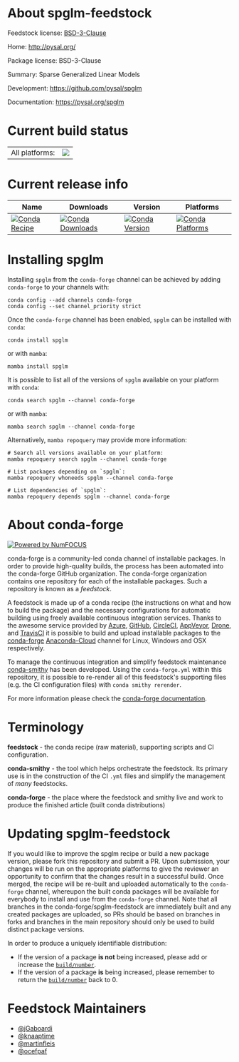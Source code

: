 About spglm-feedstock
=====================

Feedstock license: [BSD-3-Clause](https://github.com/conda-forge/spglm-feedstock/blob/main/LICENSE.txt)

Home: http://pysal.org/

Package license: BSD-3-Clause

Summary: Sparse Generalized Linear Models

Development: https://github.com/pysal/spglm

Documentation: https://pysal.org/spglm

Current build status
====================


<table><tr><td>All platforms:</td>
    <td>
      <a href="https://dev.azure.com/conda-forge/feedstock-builds/_build/latest?definitionId=3550&branchName=main">
        <img src="https://dev.azure.com/conda-forge/feedstock-builds/_apis/build/status/spglm-feedstock?branchName=main">
      </a>
    </td>
  </tr>
</table>

Current release info
====================

| Name | Downloads | Version | Platforms |
| --- | --- | --- | --- |
| [![Conda Recipe](https://img.shields.io/badge/recipe-spglm-green.svg)](https://anaconda.org/conda-forge/spglm) | [![Conda Downloads](https://img.shields.io/conda/dn/conda-forge/spglm.svg)](https://anaconda.org/conda-forge/spglm) | [![Conda Version](https://img.shields.io/conda/vn/conda-forge/spglm.svg)](https://anaconda.org/conda-forge/spglm) | [![Conda Platforms](https://img.shields.io/conda/pn/conda-forge/spglm.svg)](https://anaconda.org/conda-forge/spglm) |

Installing spglm
================

Installing `spglm` from the `conda-forge` channel can be achieved by adding `conda-forge` to your channels with:

```
conda config --add channels conda-forge
conda config --set channel_priority strict
```

Once the `conda-forge` channel has been enabled, `spglm` can be installed with `conda`:

```
conda install spglm
```

or with `mamba`:

```
mamba install spglm
```

It is possible to list all of the versions of `spglm` available on your platform with `conda`:

```
conda search spglm --channel conda-forge
```

or with `mamba`:

```
mamba search spglm --channel conda-forge
```

Alternatively, `mamba repoquery` may provide more information:

```
# Search all versions available on your platform:
mamba repoquery search spglm --channel conda-forge

# List packages depending on `spglm`:
mamba repoquery whoneeds spglm --channel conda-forge

# List dependencies of `spglm`:
mamba repoquery depends spglm --channel conda-forge
```


About conda-forge
=================

[![Powered by
NumFOCUS](https://img.shields.io/badge/powered%20by-NumFOCUS-orange.svg?style=flat&colorA=E1523D&colorB=007D8A)](https://numfocus.org)

conda-forge is a community-led conda channel of installable packages.
In order to provide high-quality builds, the process has been automated into the
conda-forge GitHub organization. The conda-forge organization contains one repository
for each of the installable packages. Such a repository is known as a *feedstock*.

A feedstock is made up of a conda recipe (the instructions on what and how to build
the package) and the necessary configurations for automatic building using freely
available continuous integration services. Thanks to the awesome service provided by
[Azure](https://azure.microsoft.com/en-us/services/devops/), [GitHub](https://github.com/),
[CircleCI](https://circleci.com/), [AppVeyor](https://www.appveyor.com/),
[Drone](https://cloud.drone.io/welcome), and [TravisCI](https://travis-ci.com/)
it is possible to build and upload installable packages to the
[conda-forge](https://anaconda.org/conda-forge) [Anaconda-Cloud](https://anaconda.org/)
channel for Linux, Windows and OSX respectively.

To manage the continuous integration and simplify feedstock maintenance
[conda-smithy](https://github.com/conda-forge/conda-smithy) has been developed.
Using the ``conda-forge.yml`` within this repository, it is possible to re-render all of
this feedstock's supporting files (e.g. the CI configuration files) with ``conda smithy rerender``.

For more information please check the [conda-forge documentation](https://conda-forge.org/docs/).

Terminology
===========

**feedstock** - the conda recipe (raw material), supporting scripts and CI configuration.

**conda-smithy** - the tool which helps orchestrate the feedstock.
                   Its primary use is in the construction of the CI ``.yml`` files
                   and simplify the management of *many* feedstocks.

**conda-forge** - the place where the feedstock and smithy live and work to
                  produce the finished article (built conda distributions)


Updating spglm-feedstock
========================

If you would like to improve the spglm recipe or build a new
package version, please fork this repository and submit a PR. Upon submission,
your changes will be run on the appropriate platforms to give the reviewer an
opportunity to confirm that the changes result in a successful build. Once
merged, the recipe will be re-built and uploaded automatically to the
`conda-forge` channel, whereupon the built conda packages will be available for
everybody to install and use from the `conda-forge` channel.
Note that all branches in the conda-forge/spglm-feedstock are
immediately built and any created packages are uploaded, so PRs should be based
on branches in forks and branches in the main repository should only be used to
build distinct package versions.

In order to produce a uniquely identifiable distribution:
 * If the version of a package **is not** being increased, please add or increase
   the [``build/number``](https://docs.conda.io/projects/conda-build/en/latest/resources/define-metadata.html#build-number-and-string).
 * If the version of a package **is** being increased, please remember to return
   the [``build/number``](https://docs.conda.io/projects/conda-build/en/latest/resources/define-metadata.html#build-number-and-string)
   back to 0.

Feedstock Maintainers
=====================

* [@jGaboardi](https://github.com/jGaboardi/)
* [@knaaptime](https://github.com/knaaptime/)
* [@martinfleis](https://github.com/martinfleis/)
* [@ocefpaf](https://github.com/ocefpaf/)

